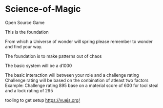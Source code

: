 # Science-of-Magic
Open Source Game

This is the foundation 

From which a Universe of wonder will spring please remember to wonder and find your way. 

The foundation is to make patterns out of chaos

The basic system will be a d1000

The basic interaction will between your role and a challenge rating
  Challenge rating will be based on the conbination of atleast two factors 
     Example: Challenge rating 895 base on a material score of 600 for tool steal and a lock rating of 295
     


tooling to get setup
https://vuejs.org/
